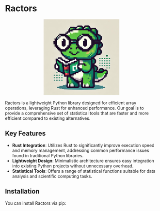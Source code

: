 # Ractors

<div align="center"><img src="https://raw.githubusercontent.com/negatic/ractors/refs/heads/main/docs/ractors.webp" alt="Ractors Logo" width="250" height="250"></div>

Ractors is a lightweight Python library designed for efficient array operations, leveraging Rust for enhanced performance. Our goal is to provide a comprehensive set of statistical tools that are faster and more efficient compared to existing alternatives.

## Key Features

- **Rust Integration**: Utilizes Rust to significantly improve execution speed and memory management, addressing common performance issues found in traditional Python libraries.
- **Lightweight Design**: Minimalistic architecture ensures easy integration into existing Python projects without unnecessary overhead.
- **Statistical Tools**: Offers a range of statistical functions suitable for data analysis and scientific computing tasks.

## Installation

You can install Ractors via pip:

